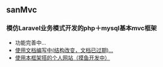 ## sanMvc
### 模仿Laravel业务模式开发的php＋mysql基本mvc框架
* 功能完善中...
* <a href="https://github.com/FishInShallow/sanMvc/issues" target="_blank">使用文档编写中(结构改变，文档已过期)...</a>
* <a href="http://www.fishinshallow.xyz" target="_blank">使用本框架搭的个人网站（摸鱼开发中）</a>
